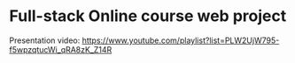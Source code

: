 # Full-stack Online course web project

Presentation video: https://www.youtube.com/playlist?list=PLW2UjW795-f5wpzqtucWi_qRA8zK_Z14R
